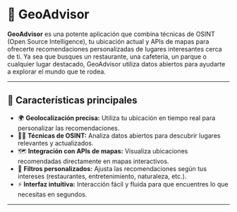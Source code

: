 # 📍 GeoAdvisor

**GeoAdvisor** es una potente aplicación que combina técnicas de OSINT (Open Source Intelligence), tu ubicación actual y APIs de mapas para ofrecerte recomendaciones personalizadas de lugares interesantes cerca de ti. Ya sea que busques un restaurante, una cafetería, un parque o cualquier lugar destacado, GeoAdvisor utiliza datos abiertos para ayudarte a explorar el mundo que te rodea.

---

## 🚀 Características principales

- 🌍 **Geolocalización precisa:** Utiliza tu ubicación en tiempo real para personalizar las recomendaciones.
- 🕵️‍♂️ **Técnicas de OSINT:** Analiza datos abiertos para descubrir lugares relevantes y actualizados.
- 🗺️ **Integración con APIs de mapas:** Visualiza ubicaciones recomendadas directamente en mapas interactivos.
- 🎯 **Filtros personalizados:** Ajusta las recomendaciones según tus intereses (restaurantes, entretenimiento, naturaleza, etc.).
- ⚡ **Interfaz intuitiva:** Interacción fácil y fluida para que encuentres lo que necesitas en segundos.

---
